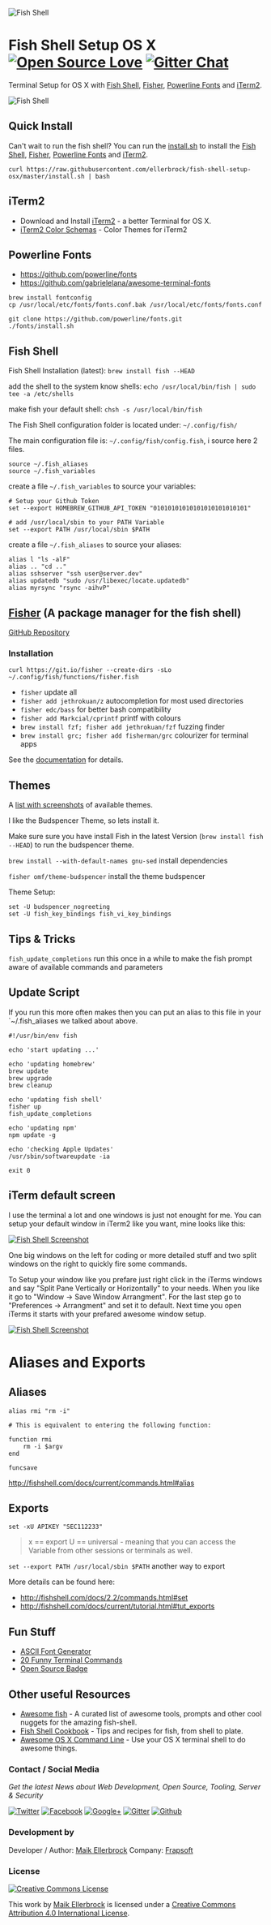 ![Fish Shell](https://github.frapsoft.com/top/fish-shell.png)

# Fish Shell Setup OS X [![Open Source Love](https://badges.frapsoft.com/os/v1/open-source.svg?v=102)](https://github.com/ellerbrock/open-source-badge/) [![Gitter Chat](https://badges.gitter.im/frapsoft/frapsoft.svg)](https://gitter.im/frapsoft/frapsoft/)

Terminal Setup for OS X with [Fish Shell](https://fishshell.com/), [Fisher](https://github.com/jorgebucaran/fisher), [Powerline Fonts](https://github.com/powerline/fonts) and [iTerm2](https://www.iterm2.com/).

![Fish Shell](https://github.frapsoft.com/screenshots/fish-shell-v4.jpg)

## Quick Install

Can't wait to run the fish shell?
You can run the [install.sh](https://github.com/ellerbrock/tutorial-fish-shell-setup-osx/blob/master/install.sh) to install the [Fish Shell](https://fishshell.com/), [Fisher](https://github.com/jorgebucaran/fisher), [Powerline Fonts](https://github.com/powerline/fonts) and [iTerm2](https://www.iterm2.com/).

`curl https://raw.githubusercontent.com/ellerbrock/fish-shell-setup-osx/master/install.sh | bash`

## iTerm2

- Download and Install [iTerm2](https://www.iterm2.com/) - a better Terminal for OS X.
- [iTerm2 Color Schemas](http://iterm2colorschemes.com/) - Color Themes for iTerm2

## Powerline Fonts

- <https://github.com/powerline/fonts>
- <https://github.com/gabrielelana/awesome-terminal-fonts>

```
brew install fontconfig
cp /usr/local/etc/fonts/fonts.conf.bak /usr/local/etc/fonts/fonts.conf

git clone https://github.com/powerline/fonts.git
./fonts/install.sh
```

## Fish Shell

Fish Shell Installation (latest):
`brew install fish --HEAD`

add the shell to the system know shells: `echo /usr/local/bin/fish | sudo tee -a /etc/shells`

make fish your default shell:
`chsh -s /usr/local/bin/fish`

The Fish Shell configuration folder is located under: `~/.config/fish/`

The main configuration file is: `~/.config/fish/config.fish`, i source here 2 files.

```
source ~/.fish_aliases
source ~/.fish_variables
```

create a file `~/.fish_variables` to source your variables:

```
# Setup your Github Token
set --export HOMEBREW_GITHUB_API_TOKEN "01010101010101010101010101"

# add /usr/local/sbin to your PATH Variable
set --export PATH /usr/local/sbin $PATH
```

create a file `~/.fish_aliases` to source your aliases:

```
alias l "ls -alF"
alias .. "cd .."
alias sshserver "ssh user@server.dev"
alias updatedb "sudo /usr/libexec/locate.updatedb"
alias myrsync "rsync -aihvP"
```

## [Fisher](https://github.com/jorgebucaran/fisher) (A package manager for the fish shell)

[GitHub Repository](https://github.com/jorgebucaran/fisher)

### Installation

```
curl https://git.io/fisher --create-dirs -sLo ~/.config/fish/functions/fisher.fish
```

- `fisher` update all
- `fisher add jethrokuan/z` autocompletion for most used directories
- `fisher edc/bass` for better bash compatibility
- `fisher add Markcial/cprintf` printf with colours
- `brew install fzf; fisher add jethrokuan/fzf` fuzzing finder
- `brew install grc; fisher add fisherman/grc` colourizer for terminal apps

See the [documentation](https://github.com/jorgebucaran/fisher) for details.

## Themes

A [list with screenshots](https://github.com/oh-my-fish/oh-my-fish/blob/master/docs/Themes.md) of available themes.

I like the Budspencer Theme, so lets install it.

Make sure sure you have install Fish in the latest Version (`brew install fish --HEAD`) to run the budspencer theme.

`brew install --with-default-names gnu-sed` install dependencies

`fisher omf/theme-budspencer` install the theme budspencer

Theme Setup:

```
set -U budspencer_nogreeting
set -U fish_key_bindings fish_vi_key_bindings
```

## Tips & Tricks

`fish_update_completions` run this once in a while to make the fish prompt aware of available commands and parameters

## Update Script

If you run this more often makes then you can put an alias to this file in your `~/.fish_aliases we talked about above.

```
#!/usr/bin/env fish

echo 'start updating ...'

echo 'updating homebrew'
brew update
brew upgrade
brew cleanup

echo 'updating fish shell'
fisher up
fish_update_completions

echo 'updating npm'
npm update -g

echo 'checking Apple Updates'
/usr/sbin/softwareupdate -ia

exit 0
```

## iTerm default screen

I use the terminal a lot and one windows is just not enought for me.
You can setup your default window in iTerm2 like you want, mine looks like this:

[![Fish Shell Screenshot](https://github.frapsoft.com/screenshots/fish-shell-v1.png)](https://github.frapsoft.com/screenshots/fish-shell-v1.png)

One big windows on the left for coding or more detailed stuff and two split windows on the right to quickly fire some commands.

To Setup your window like you prefare just right click in the iTerms windows and say "Split Pane Vertically or Horizontally" to your needs.
When you like it go to "Window -> Save Window Arrangment". For the last step go to "Preferences -> Arrangment" and set it to default.
Next time you open iTerms it starts with your prefared awesome window setup.

[![Fish Shell Screenshot](https://github.frapsoft.com/screenshots/fish-shell-v2.png)](https://github.frapsoft.com/screenshots/fish-shell-v2.png)

# Aliases and Exports

## Aliases

```
alias rmi "rm -i"

# This is equivalent to entering the following function:

function rmi
    rm -i $argv
end

funcsave
```

<http://fishshell.com/docs/current/commands.html#alias>

## Exports

`set -xU APIKEY "SEC112233"`

> x == export
> U == universal - meaning that you can access the Variable from other sessions or terminals as well.

`set --export PATH /usr/local/sbin $PATH` another way to export

More details can be found here:

- <http://fishshell.com/docs/2.2/commands.html#set>
- <http://fishshell.com/docs/current/tutorial.html#tut_exports>

## Fun Stuff

- [ASCII Font Generator](http://patorjk.com/software/taag/#p=display&f=Doh&t=Frapsoft)
- [20 Funny Terminal Commands](http://www.tecmint.com/20-funny-commands-of-linux-or-linux-is-fun-in-terminal/)
- [Open Source Badge](https://github.com/ellerbrock/open-source-badge/)

## Other useful Resources

- [Awesome fish](https://github.com/brj/awesome-fish) - A curated list of awesome tools, prompts and other cool nuggets for the amazing fish-shell.
- [Fish Shell Cookbook](https://github.com/brj/fish-shell-cookbook) - Tips and recipes for fish, from shell to plate.
- [Awesome OS X Command Line](https://github.com/herrbischoff/awesome-osx-command-line) - Use your OS X terminal shell to do awesome things.

### Contact / Social Media

_Get the latest News about Web Development, Open Source, Tooling, Server & Security_

[![Twitter](https://github.frapsoft.com/social/twitter.png)](https://twitter.com/frapsoft/)
[![Facebook](https://github.frapsoft.com/social/facebook.png)](https://www.facebook.com/frapsoft/)
[![Google+](https://github.frapsoft.com/social/google-plus.png)](https://plus.google.com/116540931335841862774)
[![Gitter](https://github.frapsoft.com/social/gitter.png)](https://gitter.im/frapsoft/frapsoft/)
[![Github](https://github.frapsoft.com/social/github.png)](https://github.com/ellerbrock/)

### Development by

Developer / Author: [Maik Ellerbrock](https://github.com/ellerbrock/)
Company: [Frapsoft](https://github.com/frapsoft/)

### License

<a rel="license" href="http://creativecommons.org/licenses/by/4.0/"><img alt="Creative Commons License" style="border-width:0" src="https://i.creativecommons.org/l/by/4.0/88x31.png" /></a><br />

This work by <a xmlns:cc="http://creativecommons.org/ns#" href="https://github.com/ellerbrock/" property="cc:attributionName" rel="cc:attributionURL">Maik Ellerbrock</a> is licensed under a <a rel="license" href="http://creativecommons.org/licenses/by/4.0/">Creative Commons Attribution 4.0 International License</a>.
